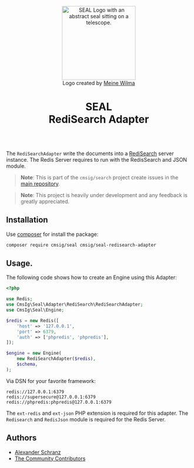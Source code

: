 <div align="center">
    <img alt="SEAL Logo with an abstract seal sitting on a telescope." src="https://avatars.githubusercontent.com/u/120221538?s=400&v=6" width="200" height="200">
</div>

<div align="center">Logo created by <a href="https://cargocollective.com/meinewilma">Meine Wilma</a></div>

<h1 align="center">SEAL <br /> RediSearch Adapter</h1>

<br />
<br />

The `RediSearchAdapter` write the documents into a [RediSearch](https://redis.io/docs/stack/search/) server instance. The Redis Server requires to run with the RedisSearch and JSON module.

> **Note**:
> This is part of the `cmsig/search` project create issues in the [main repository](https://github.com/php-cmsig/search).

> **Note**:
> This project is heavily under development and any feedback is greatly appreciated.

## Installation

Use [composer](https://getcomposer.org/) for install the package:

```bash
composer require cmsig/seal cmsig/seal-redisearch-adapter
```

## Usage.

The following code shows how to create an Engine using this Adapter:

```php
<?php

use Redis;
use CmsIg\Seal\Adapter\RediSearch\RediSearchAdapter;
use CmsIg\Seal\Engine;

$redis = new Redis([
    'host' => '127.0.0.1',
    'port' => 6379,
    'auth' => ['phpredis', 'phpredis'],
]);

$engine = new Engine(
    new RediSearchAdapter($redis),
    $schema,
);
```

Via DSN for your favorite framework:

```env
redis://127.0.0.1:6379
redis://supersecure@127.0.0.1:6379
redis://phpredis:phpredis@127.0.0.1:6379
```

The `ext-redis` and `ext-json` PHP extension is required for this adapter.
The `Redisearch` and `RedisJson` module is required for the Redis Server.

## Authors

- [Alexander Schranz](https://github.com/alexander-schranz/)
- [The Community Contributors](https://github.com/php-cmsig/search/graphs/contributors)
